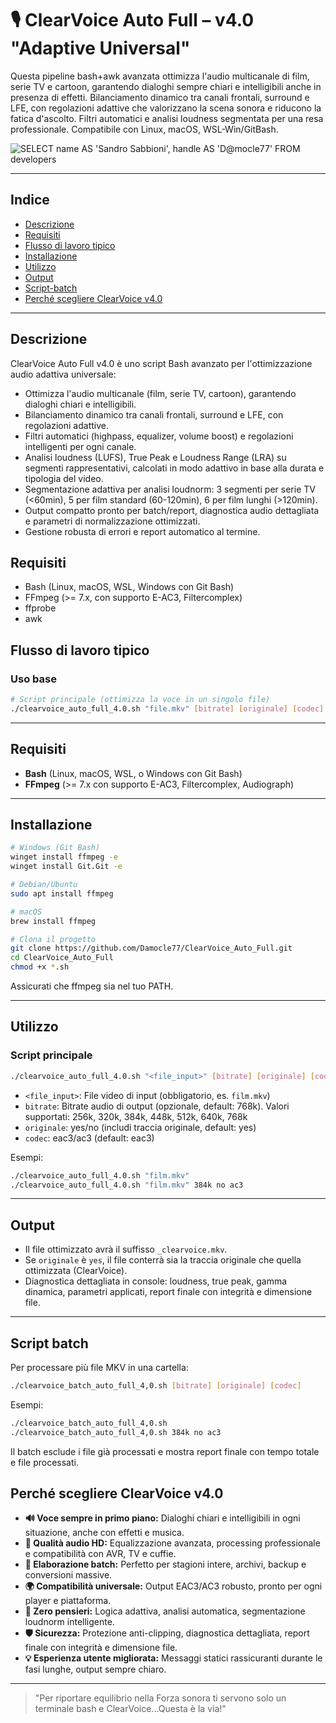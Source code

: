 
# 🎙️ ClearVoice Auto Full – v4.0 "Adaptive Universal"


Questa pipeline bash+awk avanzata ottimizza l'audio multicanale di film, serie TV e cartoon, garantendo dialoghi sempre chiari e intelligibili anche in presenza di effetti. Bilanciamento dinamico tra canali frontali, surround e LFE, con regolazioni adattive che valorizzano la scena sonora e riducono la fatica d'ascolto. Filtri automatici e analisi loudness segmentata per una resa professionale.
Compatibile con Linux, macOS, WSL-Win/GitBash.

![SELECT name AS 'Sandro Sabbioni', handle AS 'D@mocle77' FROM developers](https://img.shields.io/badge/SELECT%20name%20AS%20'Sandro%20Sabbioni'%2C%20handle%20AS%20'D%40mocle77'%20FROM%20developers-blue)

---

## Indice


- [Descrizione](#descrizione)
- [Requisiti](#requisiti)
- [Flusso di lavoro tipico](#flusso-di-lavoro-tipico)
- [Installazione](#installazione)
- [Utilizzo](#utilizzo)
- [Output](#output)
- [Script-batch](#script-batch)
- [Perché scegliere ClearVoice v4.0](#perché-scegliere-clearvoice-v40)

---


## Descrizione

ClearVoice Auto Full v4.0 è uno script Bash avanzato per l'ottimizzazione audio adattiva universale:

- Ottimizza l'audio multicanale (film, serie TV, cartoon), garantendo dialoghi chiari e intelligibili.
- Bilanciamento dinamico tra canali frontali, surround e LFE, con regolazioni adattive.
- Filtri automatici (highpass, equalizer, volume boost) e regolazioni intelligenti per ogni canale.
- Analisi loudness (LUFS), True Peak e Loudness Range (LRA) su segmenti rappresentativi, calcolati in modo adattivo in base alla durata e tipologia del video.
- Segmentazione adattiva per analisi loudnorm: 3 segmenti per serie TV (<60min), 5 per film standard (60-120min), 6 per film lunghi (>120min).
- Output compatto pronto per batch/report, diagnostica audio dettagliata e parametri di normalizzazione ottimizzati.
- Gestione robusta di errori e report automatico al termine.


## Requisiti

- Bash (Linux, macOS, WSL, Windows con Git Bash)
- FFmpeg (>= 7.x, con supporto E-AC3, Filtercomplex)
- ffprobe
- awk


## Flusso di lavoro tipico

### Uso base

```bash
# Script principale (ottimizza la voce in un singolo file)
./clearvoice_auto_full_4.0.sh "file.mkv" [bitrate] [originale] [codec]
```

---

## Requisiti

- **Bash** (Linux, macOS, WSL, o Windows con Git Bash)
- **FFmpeg** (>= 7.x con supporto E-AC3, Filtercomplex, Audiograph)

---

## Installazione

```bash
# Windows (Git Bash)
winget install ffmpeg -e
winget install Git.Git -e

# Debian/Ubuntu
sudo apt install ffmpeg

# macOS
brew install ffmpeg

# Clona il progetto
git clone https://github.com/Damocle77/ClearVoice_Auto_Full.git
cd ClearVoice_Auto_Full
chmod +x *.sh
```
Assicurati che ffmpeg sia nel tuo PATH.

---


## Utilizzo

### Script principale

```bash
./clearvoice_auto_full_4.0.sh "<file_input>" [bitrate] [originale] [codec]
```

- `<file_input>`: File video di input (obbligatorio, es. `film.mkv`)
- `bitrate`: Bitrate audio di output (opzionale, default: 768k). Valori supportati: 256k, 320k, 384k, 448k, 512k, 640k, 768k
- `originale`: yes/no (includi traccia originale, default: yes)
- `codec`: eac3/ac3 (default: eac3)

Esempi:
```bash
./clearvoice_auto_full_4.0.sh "film.mkv"
./clearvoice_auto_full_4.0.sh "film.mkv" 384k no ac3
```

---


## Output

- Il file ottimizzato avrà il suffisso `_clearvoice.mkv`.
- Se `originale` è `yes`, il file conterrà sia la traccia originale che quella ottimizzata (ClearVoice).
- Diagnostica dettagliata in console: loudness, true peak, gamma dinamica, parametri applicati, report finale con integrità e dimensione file.

---


## Script batch

Per processare più file MKV in una cartella:

```bash
./clearvoice_batch_auto_full_4,0.sh [bitrate] [originale] [codec]
```

Esempi:
```bash
./clearvoice_batch_auto_full_4,0.sh
./clearvoice_batch_auto_full_4,0.sh 384k no ac3
```

Il batch esclude i file già processati e mostra report finale con tempo totale e file processati.

## Perché scegliere ClearVoice v4.0

- **🔊 Voce sempre in primo piano:** Dialoghi chiari e intelligibili in ogni situazione, anche con effetti e musica.
- **🎵 Qualità audio HD:** Equalizzazione avanzata, processing professionale e compatibilità con AVR, TV e cuffie.
- **🚀 Elaborazione batch:** Perfetto per stagioni intere, archivi, backup e conversioni massive.
- **🌍 Compatibilità universale:** Output EAC3/AC3 robusto, pronto per ogni player e piattaforma.
- **🧠 Zero pensieri:** Logica adattiva, analisi automatica, segmentazione loudnorm intelligente.
- **🛡️ Sicurezza:** Protezione anti-clipping, diagnostica dettagliata, report finale con integrità e dimensione file.
- **💡 Esperienza utente migliorata:** Messaggi statici rassicuranti durante le fasi lunghe, output sempre chiaro.

---

> "Per riportare equilibrio nella Forza sonora ti servono solo un terminale bash e ClearVoice...Questa è la via!"
